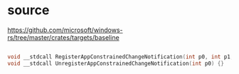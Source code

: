 # source

<https://github.com/microsoft/windows-rs/tree/master/crates/targets/baseline>

```c

void __stdcall RegisterAppConstrainedChangeNotification(int p0, int p1, int p2) {}
void __stdcall UnregisterAppConstrainedChangeNotification(int p0) {}

```
